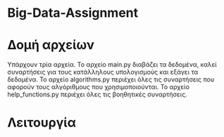 # Big-Data-Assignment

# Δομή αρχείων
Υπάρχουν τρία αρχεία. 
Το αρχείο main.py διαβάζει τα δεδομένα, καλεί συναρτήσεις για τους κατάλληλους υπολογισμούς και εξάγει τα δεδομένα.
Το αρχείο algorithms.py περιέχει όλες τις συναρτήσεις που αφορούν τους αλγόριθμους που χρησιμοποιούνται.
Το αρχείο help_functions.py περιέχει όλες τις βοηθητικές συναρτήσεις.

# Λειτουργία
